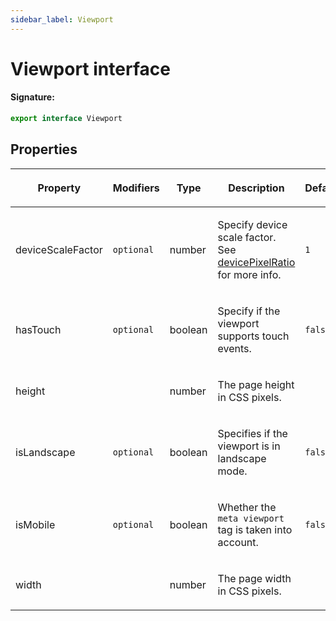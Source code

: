 ```yaml
---
sidebar_label: Viewport
---
```


# Viewport interface

#### Signature:

```typescript
export interface Viewport
```

## Properties

<table><thead><tr><th>

Property

</th><th>

Modifiers

</th><th>

Type

</th><th>

Description

</th><th>

Default

</th></tr></thead>
<tbody><tr><td>

<span id="devicescalefactor">deviceScaleFactor</span>

</td><td>

`optional`

</td><td>

number

</td><td>

Specify device scale factor. See [devicePixelRatio](https://developer.mozilla.org/en-US/docs/Web/API/Window/devicePixelRatio) for more info.

</td><td>

`1`

</td></tr>
<tr><td>

<span id="hastouch">hasTouch</span>

</td><td>

`optional`

</td><td>

boolean

</td><td>

Specify if the viewport supports touch events.

</td><td>

`false`

</td></tr>
<tr><td>

<span id="height">height</span>

</td><td>

</td><td>

number

</td><td>

The page height in CSS pixels.

</td><td>

</td></tr>
<tr><td>

<span id="islandscape">isLandscape</span>

</td><td>

`optional`

</td><td>

boolean

</td><td>

Specifies if the viewport is in landscape mode.

</td><td>

`false`

</td></tr>
<tr><td>

<span id="ismobile">isMobile</span>

</td><td>

`optional`

</td><td>

boolean

</td><td>

Whether the `meta viewport` tag is taken into account.

</td><td>

`false`

</td></tr>
<tr><td>

<span id="width">width</span>

</td><td>

</td><td>

number

</td><td>

The page width in CSS pixels.

</td><td>

</td></tr>
</tbody></table>
